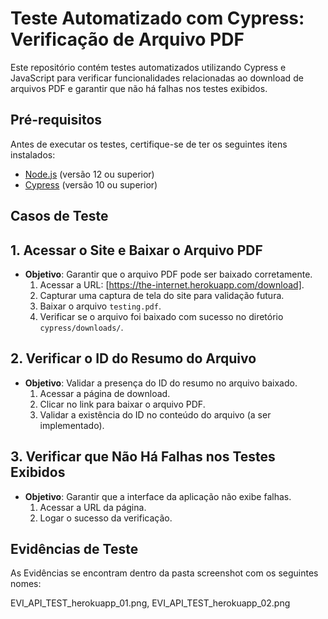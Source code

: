 # Teste Automatizado com Cypress: Verificação de Arquivo PDF

Este repositório contém testes automatizados utilizando Cypress e JavaScript para verificar funcionalidades relacionadas ao download de arquivos PDF e garantir que não há falhas nos testes exibidos.

## Pré-requisitos

Antes de executar os testes, certifique-se de ter os seguintes itens instalados:

- [Node.js](https://nodejs.org/) (versão 12 ou superior)  
- [Cypress](https://www.cypress.io/) (versão 10 ou superior) 


## Casos de Teste

## 1. Acessar o Site e Baixar o Arquivo PDF
- **Objetivo**: Garantir que o arquivo PDF pode ser baixado corretamente.
  1. Acessar a URL: [https://the-internet.herokuapp.com/download].
  2. Capturar uma captura de tela do site para validação futura.
  3. Baixar o arquivo `testing.pdf`.
  4. Verificar se o arquivo foi baixado com sucesso no diretório `cypress/downloads/`.

## 2. Verificar o ID do Resumo do Arquivo
- **Objetivo**: Validar a presença do ID do resumo no arquivo baixado.
  1. Acessar a página de download.
  2. Clicar no link para baixar o arquivo PDF.
  3. Validar a existência do ID no conteúdo do arquivo (a ser implementado).

## 3. Verificar que Não Há Falhas nos Testes Exibidos
- **Objetivo**: Garantir que a interface da aplicação não exibe falhas.
  1. Acessar a URL da página.
  2. Logar o sucesso da verificação.


## Evidências de Teste

As Evidências se encontram dentro da pasta screenshot com os seguintes nomes:

EVI_API_TEST_herokuapp_01.png, 
EVI_API_TEST_herokuapp_02.png